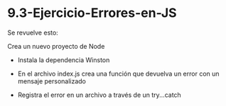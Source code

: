 # 9.3-Ejercicio-Errores-en-JS

Se revuelve esto:

Crea un nuevo proyecto de Node

- Instala la dependencia Winston

- En el archivo index.js crea una función que devuelva un error con un mensaje personalizado

- Registra el error en un archivo a través de un try...catch
